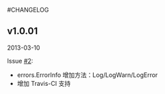 #CHANGELOG

## v1.0.01

2013-03-10

Issue [#2](https://github.com/qiniu/errors/pull/2):

- errors.ErrorInfo 增加方法：Log/LogWarn/LogError
- 增加 Travis-CI 支持

